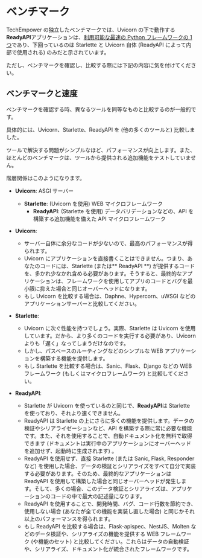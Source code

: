 # ベンチマーク

TechEmpower の独立したベンチマークでは、Uvicorn の下で動作する**ReadyAPI**アプリケーションは、<a href="https://www.techempower.com/benchmarks/#section=test&runid=7464e520-0dc2-473d-bd34-dbdfd7e85911&hw=ph&test=query&l=zijzen-7" class="external-link" target="_blank">利用可能な最速の Python フレームワークの 1 つ</a>であり、下回っているのは Starlette と Uvicorn 自体 (ReadyAPI によって内部で使用される) のみだと示されています。

ただし、ベンチマークを確認し、比較する際には下記の内容に気を付けてください。

## ベンチマークと速度

ベンチマークを確認する時、異なるツールを同等なものと比較するのが一般的です。

具体的には、Uvicorn、Starlette、ReadyAPI を (他の多くのツールと) 比較しました。

ツールで解決する問題がシンプルなほど、パフォーマンスが向上します。また、ほとんどのベンチマークは、ツールから提供される追加機能をテストしていません。

階層関係はこのようになります。

- **Uvicorn**: ASGI サーバー

  - **Starlette**: (Uvicorn を使用) WEB マイクロフレームワーク
    - **ReadyAPI**: (Starlette を使用) データバリデーションなどの、API を構築する追加機能を備えた API マイクロフレームワーク

- **Uvicorn**:
  - サーバー自体に余分なコードが少ないので、最高のパフォーマンスが得られます。
  - Uvicorn にアプリケーションを直接書くことはできません。つまり、あなたのコードには、Starlette (または** ReadyAPI **) が提供するコードを、多かれ少なかれ含める必要があります。そうすると、最終的なアプリケーションは、フレームワークを使用してアプリのコードとバグを最小限に抑えた場合と同じオーバーヘッドになります。
  - もし Uvicorn を比較する場合は、Daphne、Hypercorn、uWSGI などのアプリケーションサーバーと比較してください。
- **Starlette**:
  - Uvicorn に次ぐ性能を持つでしょう。実際、Starlette は Uvicorn を使用しています。だから、より多くのコードを実行する必要があり、Uvicorn よりも「遅く」なってしまうだけなのです。
  - しかし、パスベースのルーティングなどのシンプルな WEB アプリケーションを構築する機能を提供します。
  - もし Starlette を比較する場合は、Sanic、Flask、Django などの WEB フレームワーク (もしくはマイクロフレームワーク) と比較してください。
- **ReadyAPI**:
  - Starlette が Uvicorn を使っているのと同じで、**ReadyAPI**は Starlette を使っており、それより速くできません。
  - ReadyAPI は Starlette の上にさらに多くの機能を提供します。データの検証やシリアライゼーションなど、API を構築する際に常に必要な機能です。また、それを使用することで、自動ドキュメント化を無料で取得できます (ドキュメントは実行中のアプリケーションにオーバーヘッドを追加せず、起動時に生成されます) 。
  - ReadyAPI を使用せず、直接 Starlette (または Sanic, Flask, Responder など) を使用した場合、データの検証とシリアライズをすべて自分で実装する必要があります。そのため、最終的なアプリケーションは ReadyAPI を使用して構築した場合と同じオーバーヘッドが発生します。そして、多くの場合、このデータ検証とシリアライズは、アプリケーションのコードの中で最大の記述量になります。
  - ReadyAPI を使用することで、開発時間、バグ、コード行数を節約でき、使用しない場合 (あなたが全ての機能を実装し直した場合) と同じかそれ以上のパフォーマンスを得られます。
  - もし ReadyAPI を比較する場合は、Flask-apispec、NestJS、Molten などのデータ検証や、シリアライズの機能を提供する WEB フレームワーク (や機能のセット) と比較してください。これらはデータの自動検証や、シリアライズ、ドキュメント化が統合されたフレームワークです。
